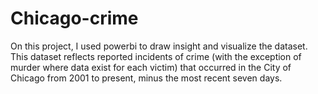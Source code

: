 # Chicago-crime
On this project, I used powerbi to draw insight and visualize the dataset. This dataset reflects reported incidents of crime (with the exception of murder where data exist for each victim) that occurred in the City of Chicago from 2001 to present, minus the most recent seven days.

